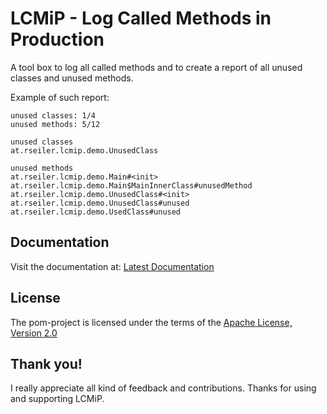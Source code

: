 # LCMiP - Log Called Methods in Production

A tool box to log all called methods and to create a report of all unused classes and unused methods.

Example of such report:

    unused classes: 1/4
    unused methods: 5/12

    unused classes
    at.rseiler.lcmip.demo.UnusedClass

    unused methods
    at.rseiler.lcmip.demo.Main#<init>
    at.rseiler.lcmip.demo.Main$MainInnerClass#unusedMethod
    at.rseiler.lcmip.demo.UnusedClass#<init>
    at.rseiler.lcmip.demo.UnusedClass#unused
    at.rseiler.lcmip.demo.UsedClass#unused


## Documentation

Visit the documentation at: [Latest Documentation](https://rseiler.github.io/lcmip/index.html)


## License

The pom-project is licensed under the terms of the
[Apache License, Version 2.0](https://www.apache.org/licenses/LICENSE-2.0.html)


## Thank you!

I really appreciate all kind of feedback and contributions. Thanks for using and supporting LCMiP.
